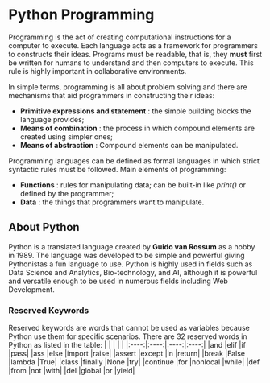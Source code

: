 # Python Programming
Programming is the act of creating computational instructions for a computer to execute. Each language acts as a framework for programmers to constructs their ideas. Programs must be readable, that is, they **must** first be written for humans to understand and then computers to execute. This rule is highly important in collaborative environments.

In simple terms, programming is all about problem solving and there are mechanisms that aid programmers in constructing their ideas:
- __Primitive expressions and statement__ : the simple building blocks the language provides;
- __Means of combination__ : the process in which compound elements are created using simpler ones;
- __Means of abstraction__ : Compound elements can be manipulated.

Programming languages can be defined as formal languages in which strict syntactic rules must be followed. Main elements of programming:
- __Functions__ : rules for manipulating data; can be built-in like *print()* or defined by the programmer;
- __Data__ : the things that programmers want to manipulate.

## About Python
Python is a translated language created by **Guido van Rossum** as a hobby in 1989. The language was developed to be simple and powerful giving Pythonistas a fun language to use. Python is highly used in fields such as Data Science and Analytics, Bio-technology, and AI, although it is powerful and versatile enough to be used in numerous fields including Web Development.

### Reserved Keywords
Reserved keywords are words that cannot be used as variables because Python use them for specific scenarios. There are 32 reserved words in Python as listed in the table:
|      |      |      |      |
|:----:|:----:|:----:|:----:|
|and   |elif |if |pass|
|ass   |else  |import |raise|
|assert |except |in |return|
|break |False |lambda |True|
|class |finally |None |try|
|continue |for |nonlocal |while|
|def |from |not |with|
|del |global |or |yield|